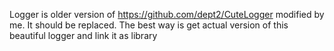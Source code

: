 Logger is older version of https://github.com/dept2/CuteLogger modified by me.
It should be replaced. The best way is get actual version of this beautiful logger and link it as library
